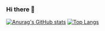 ### Hi there 👋
[![Anurag's GitHub stats](https://github-readme-stats.vercel.app/api?username=Lennart1978&show_icons=true)](https://github.com/anuraghazra/github-readme-stats)
[![Top Langs](https://github-readme-stats.vercel.app/api/top-langs/?username=Lennart1978)](https://github.com/anuraghazra/github-readme-stats)